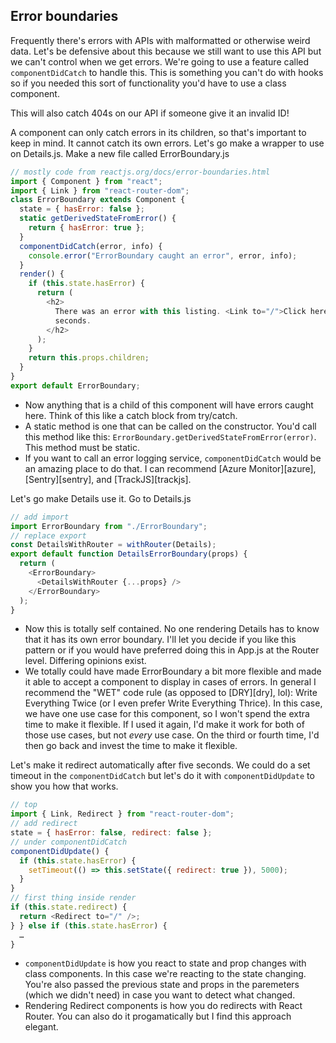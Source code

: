 ## Error boundaries

Frequently there's errors with APIs with malformatted or otherwise weird data. Let's be defensive about this because we still want to use this API but we can't control when we get errors. We're going to use a feature called `componentDidCatch` to handle this. This is something you can't do with hooks so if you needed this sort of functionality you'd have to use a class component.

This will also catch 404s on our API if someone give it an invalid ID!

A component can only catch errors in its children, so that's important to keep in mind. It cannot catch its own errors. Let's go make a wrapper to use on Details.js. Make a new file called ErrorBoundary.js

```javascript
// mostly code from reactjs.org/docs/error-boundaries.html
import { Component } from "react";
import { Link } from "react-router-dom";
class ErrorBoundary extends Component {
  state = { hasError: false };
  static getDerivedStateFromError() {
    return { hasError: true };
  }
  componentDidCatch(error, info) {
    console.error("ErrorBoundary caught an error", error, info);
  }
  render() {
    if (this.state.hasError) {
      return (
        <h2>
          There was an error with this listing. <Link to="/">Click here</Link> to back to the home page or wait five
          seconds.
        </h2>
      );
    }
    return this.props.children;
  }
}
export default ErrorBoundary;
```

- Now anything that is a child of this component will have errors caught here. Think of this like a catch block from try/catch.
- A static method is one that can be called on the constructor. You'd call this method like this: `ErrorBoundary.getDerivedStateFromError(error)`. This method must be static.
- If you want to call an error logging service, `componentDidCatch` would be an amazing place to do that. I can recommend [Azure Monitor][azure], [Sentry][sentry], and [TrackJS][trackjs].

Let's go make Details use it. Go to Details.js

```javascript
// add import
import ErrorBoundary from "./ErrorBoundary";
// replace export
const DetailsWithRouter = withRouter(Details);
export default function DetailsErrorBoundary(props) {
  return (
    <ErrorBoundary>
      <DetailsWithRouter {...props} />
    </ErrorBoundary>
  );
}
```

- Now this is totally self contained. No one rendering Details has to know that it has its own error boundary. I'll let you decide if you like this pattern or if you would have preferred doing this in App.js at the Router level. Differing opinions exist.
- We totally could have made ErrorBoundary a bit more flexible and made it able to accept a component to display in cases of errors. In general I recommend the "WET" code rule (as opposed to [DRY][dry], lol): Write Everything Twice (or I even prefer Write Everything Thrice). In this case, we have one use case for this component, so I won't spend the extra time to make it flexible. If I used it again, I'd make it work for both of those use cases, but not _every_ use case. On the third or fourth time, I'd then go back and invest the time to make it flexible.

Let's make it redirect automatically after five seconds. We could do a set timeout in the `componentDidCatch` but let's do it with `componentDidUpdate` to show you how that works.

```javascript
// top
import { Link, Redirect } from "react-router-dom";
// add redirect
state = { hasError: false, redirect: false };
// under componentDidCatch
componentDidUpdate() {
  if (this.state.hasError) {
    setTimeout(() => this.setState({ redirect: true }), 5000);
  }
}
// first thing inside render
if (this.state.redirect) {
  return <Redirect to="/" />;
} } else if (this.state.hasError) {
  …
}
```

- `componentDidUpdate` is how you react to state and prop changes with class components. In this case we're reacting to the state changing. You're also passed the previous state and props in the paremeters (which we didn't need) in case you want to detect what changed.
- Rendering Redirect components is how you do redirects with React Router. You can also do it progamatically but I find this approach elegant.
